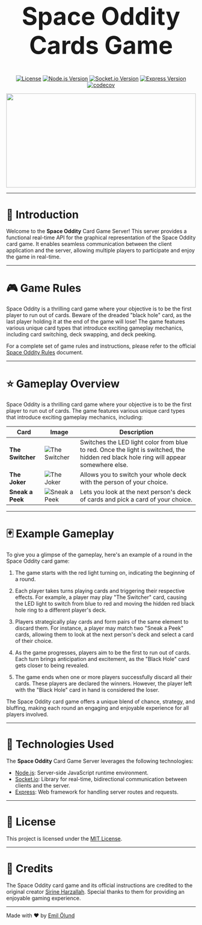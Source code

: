 <div align="center">
<h1 style="font-size: 4rem;">Space Oddity Cards Game</h1>

[![License](https://img.shields.io/badge/license-MIT-blue.svg)](https://opensource.org/licenses/MIT)
[![Node.js Version](https://img.shields.io/badge/node-%3E%3D%2018.16.0-brightgreen.svg)](https://nodejs.org/)
[![Socket.io Version](https://img.shields.io/badge/socket.io-4.7.1-orange.svg)](https://socket.io/)
[![Express Version](https://img.shields.io/badge/express-4.18.2-red.svg)](https://expressjs.com/)
[![codecov](https://codecov.io/gh/emilohlund-git/space-oddity-server/branch/main/graph/badge.svg?token=09SD0O77RV)](https://codecov.io/gh/emilohlund-git/space-oddity-server)

</div>

<img src="./white-bh.png" style="height: 250px; width: 100%; object-fit: cover"/>
<hr/>

# 🚀 Introduction

Welcome to the **Space Oddity** Card Game Server! This server provides a functional real-time API for the graphical representation of the Space Oddity card game. It enables seamless communication between the client application and the server, allowing multiple players to participate and enjoy the game in real-time.

<hr/>

# 🎮 Game Rules

Space Oddity is a thrilling card game where your objective is to be the first player to run out of cards. Beware of the dreaded "black hole" card, as the last player holding it at the end of the game will lose! The game features various unique card types that introduce exciting gameplay mechanics, including card switching, deck swapping, and deck peeking.

For a complete set of game rules and instructions, please refer to the official [Space Oddity Rules](https://your-rules-url.com) document.

<hr/>

# ⭐️ Gameplay Overview

Space Oddity is a thrilling card game where your objective is to be the first player to run out of cards. The game features various unique card types that introduce exciting gameplay mechanics, including:

| Card             | Image                                                                                                                              | Description                                                                                                                           |
| ---------------- | ---------------------------------------------------------------------------------------------------------------------------------- | ------------------------------------------------------------------------------------------------------------------------------------- |
| **The Switcher** | ![The Switcher](https://sirine.fly.dev/api/files/3o8j8h3187un9r9/an9k6nb64ieufaj/9xhWCG51Xj6_sal31X3hTh.jpg?token=&thumb=250x250)  | Switches the LED light color from blue to red. Once the light is switched, the hidden red black hole ring will appear somewhere else. |
| **The Joker**    | ![The Joker](https://sirine.fly.dev/api/files/3o8j8h3187un9r9/an9k6nb64ieufaj/8ikTmGd6Wnf_vASzAIoHYP.jpg?token=&thumb=250x250)     | Allows you to switch your whole deck with the person of your choice.                                                                  |
| **Sneak a Peek** | ![Sneak a Peek](https://sirine.fly.dev/api/files/3o8j8h3187un9r9/an9k6nb64ieufaj/10p3ace2WSqi_UzhJ83SQek.jpg?token=&thumb=250x250) | Lets you look at the next person's deck of cards and pick a card of your choice.                                                      |

<hr/>

# 🃏 Example Gameplay

To give you a glimpse of the gameplay, here's an example of a round in the Space Oddity card game:

1. The game starts with the red light turning on, indicating the beginning of a round.

2. Each player takes turns playing cards and triggering their respective effects. For example, a player may play "The Switcher" card, causing the LED light to switch from blue to red and moving the hidden red black hole ring to a different player's deck.

3. Players strategically play cards and form pairs of the same element to discard them. For instance, a player may match two "Sneak a Peek" cards, allowing them to look at the next person's deck and select a card of their choice.

4. As the game progresses, players aim to be the first to run out of cards. Each turn brings anticipation and excitement, as the "Black Hole" card gets closer to being revealed.

5. The game ends when one or more players successfully discard all their cards. These players are declared the winners. However, the player left with the "Black Hole" card in hand is considered the loser.

The Space Oddity card game offers a unique blend of chance, strategy, and bluffing, making each round an engaging and enjoyable experience for all players involved.

<hr/>

# 🔧 Technologies Used

The **Space Oddity** Card Game Server leverages the following technologies:

- [Node.js](): Server-side JavaScript runtime environment.
- [Socket.io](): Library for real-time, bidirectional communication between clients and the server.
- [Express](): Web framework for handling server routes and requests.
<hr/>

# 📄 License

This project is licensed under the [MIT License](https://opensource.org/licenses/MIT).

<hr/>

# 🙌 Credits

The Space Oddity card game and its official instructions are credited to the original creator [Sirine Harzallah](https://sirine.online). Special thanks to them for providing an enjoyable gaming experience.

<hr/>

Made with ❤️ by [Emil Ölund](https://emilohlund.dev)
